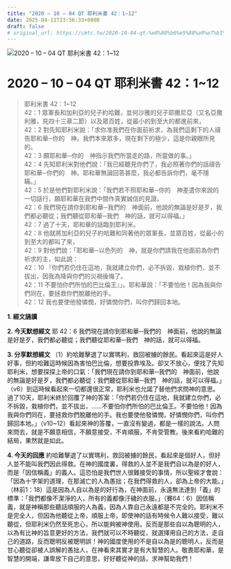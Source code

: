 ```yaml
---
title: "2020 – 10 – 04 QT 耶利米書 42：1~12"
date: 2025-04-11T23:56:33+0800
draft: false
# original_url: https://cmtc.tw/2020-10-04-qt-%e8%80%b6%e5%88%a9%e7%b1%b3%e6%9b%b8-42%ef%bc%9a112
---
```


![2020 – 10 – 04 QT 耶利米書 42：1\~12](/images/qt.jpg   "2020 – 10 – 04 QT 耶利米書 42：1\~12")

# 2020 – 10 – 04 QT 耶利米書 42：1\~12

> 耶利米書 42：1\~12  
> 42：1 眾軍長和加利亞的兒子約哈難，並何沙雅的兒子耶撒尼亞（又名亞撒利雅，見四十三章二節）以及眾百姓，從最小的到至大的都進前來，  
> 42：2 對先知耶利米說：「求你准我們在你面前祈求，為我們這剩下的人禱告耶和華─你的　神。我們本來眾多，現在剩下的極少，這是你親眼所見的。  
> 42：3 願耶和華─你的　神指示我們所當走的路，所當做的事。」  
> 42：4 先知耶利米對他們說：「我已經聽見你們了，我必照著你們的話禱告耶和華─你們的　神。耶和華無論回答甚麼，我必都告訴你們，毫不隱瞞。」  
> 42：5 於是他們對耶利米說：「我們若不照耶和華─你的　神差遣你來說的一切話行，願耶和華在我們中間作真實誠信的見證。  
> 42：6 我們現在請你到耶和華─我們的　神面前，他說的無論是好是歹，我們都必聽從；我們聽從耶和華─我們　神的話，就可以得福。」  
> 42：7 過了十天，耶和華的話臨到耶利米。  
> 42：8 他就將加利亞的兒子約哈難和同著他的眾軍長，並眾百姓，從最小的到至大的都叫了來，  
> 42：9 對他們說：「耶和華─以色列的　神，就是你們請我在他面前為你們祈求的主，如此說：  
> 42：10 『你們若仍住在這地，我就建立你們，必不拆毀，栽植你們，並不拔出，因我為降與你們的災禍後悔了。  
> 42：11 不要怕你們所怕的巴比倫王』」。耶和華說：「不要怕他！因為我與你們同在，要拯救你們脫離他的手。  
> 42：12 我也要使他發憐憫，好憐憫你們，叫你們歸回本地。

**1. 經文誦讀**

**2.  今天默想經文**
耶 42：6 我們現在請你到耶和華─我們的　神面前，他說的無論是好是歹，我們都必聽從；我們聽從耶和華─我們　神的話，就可以得福。

**3. 分享默想經文**
（1）約哈難擊退了以實瑪利，救回被擄的餘民。看起來這是好人好事，但約哈難這時候因為害怕巴比倫，想要投靠埃及。卻又不放心，便找了先知耶利米，想要探探上帝的口氣：「我們現在請你到耶和華─我們的　神面前，他說的無論是好是歹，我們都必聽從；我們聽從耶和華─我們　神的話，就可以得福。」（v6）到這時候看起來一切都還很正常，耶利米也允諾了替他們求問神的意思。過了10天，耶利米終於回覆了神的答案：「你們若仍住在這地，我就建立你們，必不拆毀，栽植你們，並不拔出，……不要怕你們所怕的巴比倫王。不要怕他！因為我與你們同在，要拯救你們脫離他的手。我也要使他發憐憫，好憐憫你們，叫你們歸回本地。」（v10\~12）看起來神的答覆，一直沒有變過，都是一樣的說法。人問來問去，就是不願意相信，不願意接受，不肯順服，不肯受管教。後來看約哈難的結局，果然就是如此。

**4. 今天的回應**
約哈難擊退了以實瑪利，救回被擄的餘民，看起來是個好人，但好人並不能叫我們因此得救。在神的國度裏，得救的人並不是我們自以為是的好人，而是「因信稱義」的義人。這恐怕是我們世人很難接受的事情，所以聖經才會說：「因為十字架的道理，在那滅亡的人為愚拙；在我們得救的人，卻為上帝的大能。」（林前1：18）這是因為人自以為是的好行為，在神面前，永遠無法達到「義」的標準：「我們都像不潔淨的人，所有的義都像汙穢的衣服。」（賽64：6）因信稱義，就是神稱那些聽話順服的人為義，因為人靠自己永遠都是不完全的。耶利米不是完全人，但因為他聽從上帝，順服上帝，即使神的話有時候令人難以接受，難以聽從，但耶利米仍然至死忠心，所以能夠被神使用。反而是那些自以為聰明的人，以為有比神的旨意更好的方法，我們就可以不時聽從，就選擇用自己的方法，走自己的道路，反而聰明反被聰明誤！神的國度使用的不是自以為是的聰明人，反而是甘心聽從卻被人誤解的愚拙人，在神看來其實才是有大智慧的人。敬畏耶和華，是智慧的開端，謙卑放下自己的意思，好好聽從神的話，求神幫助我們！
